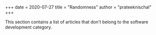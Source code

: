 +++
date = 2020-07-27
title = "Randomness"
author = "prateeknischal"
+++

This section contains a list of articles that don't belong to the software development category.

